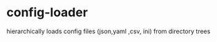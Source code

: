 config-loader
=============

 hierarchically loads config files (json,yaml ,csv, ini) from directory trees
